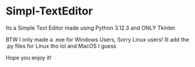# Simpl-TextEditor
Its a Simple Text Editor made using Python 3.12.3 and ONLY Tkinter.

BTW
I only made a .exe for Windows Users,
Sorry Linux users!
Ill add the .py files for Linux tho lol
and MacOS I guess

Hope you enjoy it!
